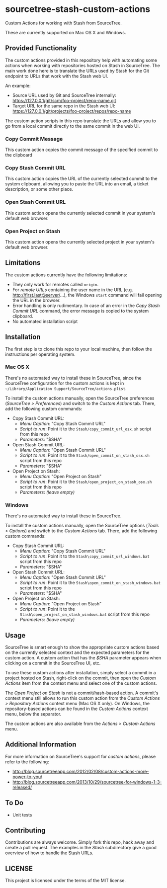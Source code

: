 # sourcetree-stash-custom-actions
Custom Actions for working with Stash from SourceTree.

These are currently supported on Mac OS X and Windows.

## Provided Functionality
The custom actions provided in this repository help with automating some actions when working with repositories hosted on Stash in SourceTree. The main work done here is to translate the URLs used by Stash for the Git endpoint to URLs that work with the Stash web UI.

An example:

* Source URL used by Git and SourceTree internally: https://127.0.0.1/git/scm/foo-project/repo-name.git
* Target URL for the same repo in the Stash web UI: https://127.0.0.1/git/projects/foo-project/repos/repo-name

The custom action scripts in this repo translate the URLs and allow you to go from a local commit directly to the same commit in the web UI.

### Copy Commit Message
This custom action copies the commit message of the specified commit to the clipboard

### Copy Stash Commit URL
This custom action copies the URL of the currently selected commit to the system clipboard, allowing you to paste the URL into an email, a ticket description, or some other place.

### Open Stash Commit URL
This custom action opens the currently selected commit in your system's default web browser.

### Open Project on Stash
This custom action opens the currently selected project in your system's default web browser.

## Limitations
The custom actions currently have the following limitations:

* They only work for remotes called `origin`.
* For _remote URLs_ containing the user name in the URL (e.g. http://first.last@server/...), the Windows `start` command will fail opening the URL in the browser.
* Error handling is only rudimentary. In case of an error in the _Copy Stash Commit URL_ command, the error message is copied to the system clipboard.
* No automated installation script

## Installation
The first step is to clone this repo to your local machine, then follow the instructions per operating system.

### Mac OS X
There's no automated way to install these in SourceTree, since the SourceTree configuration for the custom actions is kept in `~/Library/Application Support/SourceTree/actions.plist`.

To install the custom actions manually, open the SourceTree preferences (_SourceTree > Preferences_) and switch to the _Custom Actions_ tab. There, add the following custom commands:

* Copy Stash Commit URL:
	* _Menu Caption_: "Copy Stash Commit URL"
	* _Script to run_: Point it to the `Stash/copy_commit_url_osx.sh` script from this repo
	* _Parameters_: "$SHA"
* Open Stash Commit URL:
	* _Menu Caption_: "Open Stash Commit URL"
	* _Script to run_: Point it to the `Stash/open_commit_on_stash_osx.sh` script from this repo
	* _Parameters_: "$SHA"
* Open Project on Stash:
	* _Menu Caption_: "Open Project on Stash"
	* _Script to run_: Point it to the `Stash/open_project_on_stash_osx.sh` script from this repo
	* _Parameters_: _(leave empty)_
	
### Windows
There's no automated way to install these in SourceTree.

To install the custom actions manually, open the SourceTree options (_Tools > Options_) and switch to the _Custom Actions_ tab. There, add the following custom commands:

* Copy Stash Commit URL:
	* _Menu Caption_: "Copy Stash Commit URL"
	* _Script to run_: Point it to the `Stash\copy_commit_url_windows.bat` script from this repo
	* _Parameters_: "$SHA"
* Open Stash Commit URL:
	* _Menu Caption_: "Open Stash Commit URL"
	* _Script to run_: Point it to the `Stash\open_commit_on_stash_windows.bat` script from this repo
	* _Parameters_: "$SHA"
* Open Project on Stash:
	* _Menu Caption_: "Open Project on Stash"
	* _Script to run_: Point it to the `Stash\open_project_on_stash_windows.bat` script from this repo
	* _Parameters_: _(leave empty)_

## Usage
SourceTree is smart enough to show the appropriate custom actions based on the currently selected context and the expected parameters for the custom action. A custom action that has the _$SHA_ parameter appears when clicking on a commit in the SourceTree UI, etc.

To use these custom actions after installation, simply select a commit in a project hosted on Stash, right-click on the commit, then open the _Custom Actions_ item from the context menu and select one of the custom actions.

The _Open Project on Stash_ is not a commit/hash-based action. A commit's context menu still allows to run this custom action from the _Custom Actions > Repository Actions_ context menu (Mac OS X only). On Windows, the repository-based actions can be found in the _Custom Actions_ context menu, below the separator.

The custom actions are also available from the _Actions > Custom Actions_ menu.

## Additional Information
For more information on SourceTree's support for _custom actions_, please refer to the following:

* http://blog.sourcetreeapp.com/2012/02/08/custom-actions-more-power-to-you/
* http://blog.sourcetreeapp.com/2013/10/29/sourcetree-for-windows-1-3-released/

## To Do
* Unit tests

## Contributing
Contributions are always welcome. Simply fork this repo, hack away and create a pull request. The examples in the _Stash_ subdirectory give a good overview of how to handle the Stash URLs.

## LICENSE
This project is licensed under the terms of the MIT license.
